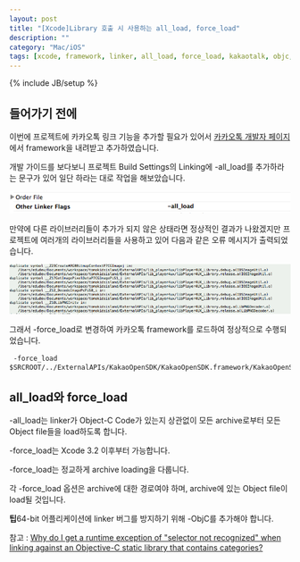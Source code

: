 ```yaml
---
layout: post
title: "[Xcode]Library 호출 시 사용하는 all_load, force_load"
description: ""
category: "Mac/iOS"
tags: [xcode, framework, linker, all_load, force_load, kakaotalk, objc, library]
---
```

{% include JB/setup %}

## 들어가기 전에

이번에 프로젝트에 카카오톡 링크 기능을 추가할 필요가 있어서 [카카오톡 개발자 페이지](https://developers.kakao.com)에서 framework을 내려받고 추가하였습니다.

개발 가이드를 보다보니 프로젝트 Build Settings의 Linking에 -all_load를 추가하라는 문구가 있어 일단 하라는 대로 작업을 해보았습니다.

![xcode-build-settings-linkings-all_load](/../../../../image/2014/03/xcode-build-settings-linkings-all_load.png)

만약에 다른 라이브러리들이 추가가 되지 않은 상태라면 정상적인 결과가 나왔겠지만 프로젝트에 여러개의 라이브러리들을 사용하고 있어 다음과 같은 오류 메시지가 출력되었습니다.

![xcode-build-settings-linkings-all_load-error](/../../../../image/2014/03/xcode-build-settings-linkings-all_load-error.png)

그래서 -force_load로 변경하여 카카오톡 framework를 로드하여 정상적으로 수행되었습니다.

	 -force_load $SRCROOT/../ExternalAPIs/KakaoOpenSDK/KakaoOpenSDK.framework/KakaoOpenSDK


## all_load와 force_load

-all_load는 linker가 Object-C Code가 있는지 상관없이 모든 archive로부터 모든 Object file들을 load하도록 합니다. 

-force_load는 Xcode 3.2 이후부터 가능합니다.

-force_load는 정교하게 archive loading을 다룹니다.

각 -force_load 옵션은 archive에 대한 경로여야 하며, archive에 있는 Object file이 load될 것입니다.

<div class="alert-info"><strong>팁</strong>64-bit 어플리케이션에 linker 버그를 방지하기 위해 -ObjC를 추가해야 합니다.</div>

참고 : [Why do I get a runtime exception of "selector not recognized" when linking against an Objective-C static library that contains categories?](https://developer.apple.com/library/mac/qa/qa1490/_index.html)